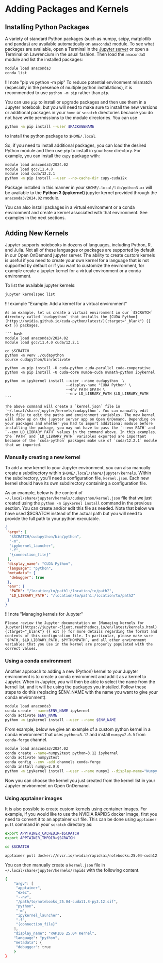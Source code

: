 # Adding Packages and Kernels

## Installing Python Packages

A variety of standard Python packages (such as numpy, scipy, matplotlib and pandas) are available automatically on `anaconda3` module. To see what packages are available, open a Terminal in the [Jupyter server](jupyter-server.md) or open a Terminal on Lawrencium in the usual fashion. Then load the `anaconda3` module and list the installed packages:
``` bash
module load anaconda3
conda list
``` 

!!! note "pip vs python -m pip"
    To reduce potential environment mismatch (especially in the presence of multiple python installations), it is recommended to use `python -m pip` rather than `pip`.

You can use `pip` to install or upgrade packages and then use them in a Jupyter notebook, but you will need to make sure to install the new versions or additional packages in your `home` or `scratch` directories because you do not have write permissions to the module directories. You can use 

``` bash 
python -m pip install --user $PACKAGENAME 
``` 
to install the python package to `$HOME/.local`.

So, if you need to install additional packages, you can load the desired Python module and then use `pip` to install in your `home` directory. For example, you can install the `cupy` package with:


``` bash 
module load anaconda3/2024.02
module load gcc/11.4.0
module load cuda/12.2.1
python -m pip install --user --no-cache-dir cupy-cuda12x
```

Package installed in this manner in your `$HOME/.local/lib/python3.xx` will be available to the **Python 3 (ipykernel)** jupyter kernel provided through the `anaconda3/2024.02` module.

You can also install packages in a virtual environment or a conda environment and create a kernel associated with that environment. See examples in the next sections.


## Adding New Kernels

Jupyter supports notebooks in dozens of languages, including Python, R, and Julia. Not all of these languages or packages are supported by default in our Open OnDemand jupyter server. The ability to create custom kernels is useful if you need to create your own kernel for a language that is not supported by default or if you want to customize the environment, for example create a jupyter kernel for a virtual environment or a conda environment. 

To list the available jupyter kernels:

``` bash
jupyter kernelspec list
```

!!! example "Example: Add a kernel for a virtual environment"

    As an example, let us create a virtual environment in our `$SCRATCH` directory called `cudapython` that installs the [CUDA Python](https://nvidia.github.io/cuda-python/latest/){:target="_blank"} {{ ext }} packages.

    ``` bash
    module load anaconda3/2024.02
    module load gcc/11.4.0 cuda/12.2.1

    cd $SCRATCH
    python -m venv ./cudapython
    source cudapython/bin/activate

    python -m pip install -U cuda-python cuda-parallel cuda-cooperative 
    python -m pip install -U cuda-core numba-cuda nvmath-python ipykernel

    python -m ipykernel install --user --name cudapython  \
                                --display-name "CUDA Python" \
                                --env PATH $PATH \
                                --env LD_LIBRARY_PATH $LD_LIBRARY_PATH
    ```

    The above command will create a `kernel.json` file in `~/.local/share/jupyter/kernels/cudapython`. You can manually edit this file to edit the paths and environment variables. The new kernel will show up on the jupyter server app on Open OnDemand. Depending on your packages and whether you had to import additional module before installing the package, you may not have to pass the `--env PATH` and `--env LD_LIBRARY_PATH` values in the command above. In this examples, the `PATH` and `LD_LIBRARY_PATH` variables exported are important because of the `cuda-python` packages make use of `cuda/12.2.1` module that we imported.

### Manually creating a new kernel

To add a new kernel to your Jupyter environment, you can also manually create a subdirectory within `$HOME/.local/share/jupyter/kernels`. Within the subdirectory, you’ll need a configuration file, `kernel.json`. Each new kernel should have its own subdirectory containing a configuration file.

As an example, below is the content of `~/.local/share/jupyter/kernels/cudapython/kernel.json` file that we just created using the `python -m ipykernel install` command in the previous section. You can create and/or edit this file as needed. Note that below we have used $SCRATCH instead of the actual path but you will need to provide the full path to your python executable. 

``` json
{
 "argv": [
  "$SCRATCH/cudapython/bin/python",
  "-m",
  "ipykernel_launcher",
  "-f",
  "{connection_file}"
 ],
 "display_name": "CUDA Python",
 "language": "python",
 "metadata": {
  "debugger": true
 },
 "env": {
  "PATH": "/location/to/path1:/location/to/path2",
  "LD_LIBRARY_PATH": "/location/to/path1:/location/to/path2"
 }
}
```

!!! note "Managing kernels for Jupyter"

    Please review the Jupyter documentation on [Managing kernels for Jupyter](https://jupyter-client.readthedocs.io/en/latest/kernels.html){:target="_blank"} {{ ext }} for more details regarding the format and contents of this configuration file. In particular, please make sure `$PATH, $LD_LIBRARY_PATH, $PYTHONPATH`, and all other environment variables that you use in the kernel are properly populated with the correct values.

### Using a conda environment

Another approach to adding a new (Python) kernel  to your Jupyter environment is to create a conda environment and add it as a kernel to Jupyter. When in Jupyter, you will then be able to select the name from the kernel list, and it will be using the packages you installed. Follow these steps to do this (replacing $ENV_NAME with the name you want to give your conda environment): 

``` bash
module load anaconda3
conda create --name=$ENV_NAME ipykernel
conda activate $ENV_NAME
python -m ipykernel install --user --name $ENV_NAME
```

From example, below we give an example of a custom python kernel in a conda environment that uses `python=3.12` and install `numpy=2.0.0` from `conda-forge` channel. 

``` bash
module load anaconda3/2024.02
conda create --name=numpy2test python=3.12 ipykernel
conda activate numpy2test
conda config --env -add channels conda-forge
conda install numpy=2.0.0
python -m ipykernel install --user --name numpy2 --display-name="Numpy v2 (Python 3.12)"
```  

Now you can choose the kernel you just created from the kernel list in your Jupyter environment on Open OnDemand. 

### Using apptainer images

It is also possible to create custom kernels using container images. For example, if you would like to use the NVIDIA RAPIDS docker image, first you need to convert it to an apptainer `sif` file. This can be done using `apptainer pull` command in your `scratch` directory as:

``` bash
export APPTAINER_CACHEDIR=$SCRATCH
export APPTAINER_TMPDIR=$SCRATCH

cd $SCRATCH

apptainer pull docker://nvcr.io/nvidia/rapidsai/notebooks:25.04-cuda12.8-py3.12
```

You can then manually create a `kernel.json` file in `~/.local/share/jupyter/kernels/rapids` with the following content.

``` bash
{
    "argv": [
     "apptainer",
     "exec",
     "--nv",
     "/path/to/notebooks_25.04-cuda11.8-py3.12.sif",
     "python",
     "-m",
     "ipykernel_launcher",
     "-f",
     "{connection_file}"
    ],
    "display_name": "RAPIDS 25.04 Kernel",
    "language": "python",
    "metadata": {
     "debugger": true
    }
}
```